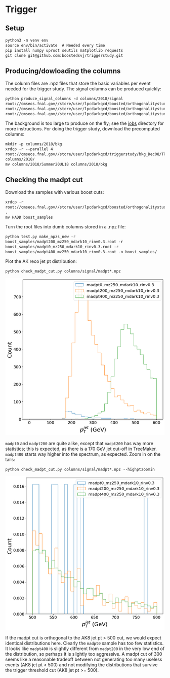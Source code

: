 # Trigger 

## Setup

```
python3 -m venv env
source env/bin/activate  # Needed every time
pip install numpy uproot seutils matplotlib requests
git clone git@github.com:boostedsvj/triggerstudy.git
```


## Producing/dowloading the columns

The column files are .npz files that store the basic variables per event needed for the trigger study.
The signal columns can be produced quickly:

```
python produce_signal_columns -d columns/2018/signal root://cmseos.fnal.gov//store/user/lpcdarkqcd/boosted/orthogonalitystudy/HADD/madpt0_mz250_mdark10_rinv0.3.root root://cmseos.fnal.gov//store/user/lpcdarkqcd/boosted/orthogonalitystudy/HADD/madpt200_mz250_mdark10_rinv0.3.root root://cmseos.fnal.gov//store/user/lpcdarkqcd/boosted/orthogonalitystudy/HADD/madpt400_mz250_mdark10_rinv0.3.root
```

The background is too large to produce on the fly; see the [jobs](jobs) directory for more instructions. For doing the trigger study, download the precomputed columns:

```
mkdir -p columns/2018/bkg
xrdcp -r --parallel 4 root://cmseos.fnal.gov//store/user/lpcdarkqcd/triggerstudy/bkg_Dec08/TRIGCOLHADD/Summer20UL18 columns/2018/
mv columns/2018/Summer20UL18 columns/2018/bkg
```


## Checking the madpt cut

Download the samples with various boost cuts:

```
xrdcp -r root://cmseos.fnal.gov//store/user/lpcdarkqcd/boosted/orthogonalitystudy/HADD .
mv HADD boost_samples
```

Turn the root files into dumb columns stored in a .npz file:

```
python test.py make_npzs_new -r boost_samples/madpt200_mz250_mdark10_rinv0.3.root -r boost_samples/madpt0_mz250_mdark10_rinv0.3.root -r boost_samples/madpt400_mz250_mdark10_rinv0.3.root -o boost_samples/
```

Plot the AK reco jet pt distribution:

```
python check_madpt_cut.py columns/signal/madpt*.npz
```

![pt distribution madpt](example_plots/madpt_ptjet_distribution.png)

`madpt0` and `madpt200` are quite alike, except that `madpt200` has way more statistics; this is expected, as there is a 170 GeV jet cut-off in TreeMaker. `madpt400` starts way higher into the spectrum, as expected. Zoom in on the tails:

```
python check_madpt_cut.py columns/signal/madpt*.npz --highptzoomin
```

![pt distribution madpt](example_plots/madpt_ptjet_distribution_highpt.png)

If the madpt cut is orthogonal to the AK8 jet pt > 500 cut, we would expect identical distributions here. Clearly the `madpt0` sample has too few statistics. It looks like `madpt400` is slightly different from `madpt200` in the very low end of the distribution, so perhaps it is slightly too aggressive. A madpt cut of 300 seems like a reasonable tradeoff between not generating too many useless events (AK8 jet pt < 500) and not modifying the distributions that survive the trigger threshold cut (AK8 jet pt >= 500).